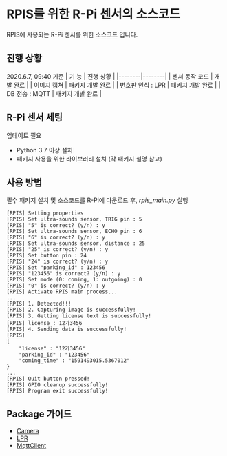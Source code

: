 # RPIS를 위한 R-Pi 센서의 소스코드
RPIS에 사용되는 R-Pi 센서를 위한 소스코드 입니다.

## 진행 상황
2020.6.7, 09:40 기준
| 기 능 | 진행 상황 |
|--------|--------|
| 센서 동작 코드 | 개발 완료 |
| 이미지 캡쳐 | 패키지 개발 완료 |
| 번호판 인식 : LPR | 패키지 개발 완료 |
| DB 전송 : MQTT    | 패키지 개발 완료 |

## R-Pi 센서 세팅
업데이트 필요
- Python 3.7 이상 설치
- 패키지 사용을 위한 라이브러리 설치 (각 패키지 설명 참고)

## 사용 방법
필수 패키지 설치 및 소스코드를 R-Pi에 다운로드 후, *rpis_main.py* 실행
```
[RPIS] Setting properties
[RPIS] Set ultra-sounds sensor, TRIG pin : 5
[RPIS] "5" is correct? (y/n) : y
[RPIS] Set ultra-sounds sensor, ECHO pin : 6
[RPIS] "6" is correct? (y/n) : y
[RPIS] Set ultra-sounds sensor, distance : 25
[RPIS] "25" is correct? (y/n) : y
[RPIS] Set button pin : 24
[RPIS] "24" is correct? (y/n) : y
[RPIS] Set "parking_id" : 123456
[RPIS] "123456" is correct? (y/n) : y
[RPIS] Set mode (0: coming, 1: outgoing) : 0
[RPIS] "0" is correct? (y/n) : y
[RPIS] Activate RPIS main process...
...
[RPIS] 1. Detected!!!
[RPIS] 2. Capturing image is successfully!
[RPIS] 3. Getting license text is successfully!
[RPIS] license : 12가3456
[RPIS] 4. Sending data is successfully!
[RPIS]
{
    "license" : "12가3456"
    "parking_id" : "123456"
    "coming_time" : "1591493015.5367012"
}
...
[RPIS] Quit button pressed!
[RPIS] GPIO cleanup successfully!
[RPIS] Program exit successfully!
```

## Package 가이드
- [Camera](https://github.com/ISE-RPIS/rpis-rpi-sensor/tree/master/packages/rpis_camera)
- [LPR](https://github.com/ISE-RPIS/rpis-rpi-sensor/tree/master/packages/rpis_lpr)
- [MqttClient](https://github.com/ISE-RPIS/rpis-rpi-sensor/tree/master/packages/rpis_mqtt)
